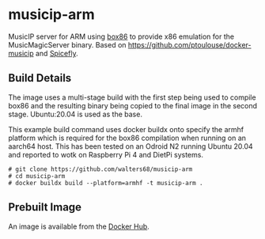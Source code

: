 # musicip-arm
MusicIP server for ARM using [box86](https://github.com/ptitSeb/box86) to provide x86 emulation for the MusicMagicServer binary.  Based on https://github.com/ptoulouse/docker-musicip and [Spicefly](https://www.spicefly.com/).

## Build Details
The image uses a multi-stage build with the first step being used to compile box86 and the resulting binary being copied to the final image in the second stage.  Ubuntu:20.04 is used as the base.

This example build command uses docker buildx onto specify the armhf platform which is required for the box86 compilation when running on an aarch64 host.  This has been tested on an Odroid N2 running Ubuntu 20.04 and reported to wotk on Raspberry Pi 4 and DietPi systems.
```shell
# git clone https://github.com/walters68/musicip-arm
# cd musicip-arm
# docker buildx build --platform=armhf -t musicip-arm .
```
## Prebuilt Image
An image is available from the [Docker Hub](https://hub.docker.com/r/mwalters68/musicip-arm).
